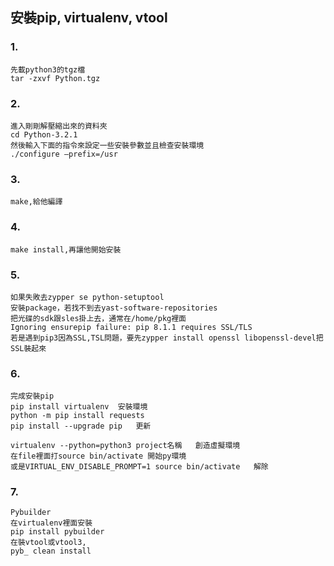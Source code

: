 ## 安裝pip, virtualenv, vtool

### 1.

	先載python3的tgz檔
	tar -zxvf Python.tgz

### 2.

	進入剛剛解壓縮出來的資料夾
	cd Python-3.2.1
	然後輸入下面的指令來設定一些安裝參數並且檢查安裝環境
	./configure –prefix=/usr

### 3.

	make,給他編譯

### 4.

	make install,再讓他開始安裝

### 5.

	如果失敗去zypper se python-setuptool
	安裝package，若找不到去yast-software-repositories
	把光碟的sdk跟sles掛上去，通常在/home/pkg裡面
	Ignoring ensurepip failure: pip 8.1.1 requires SSL/TLS
	若是遇到pip3因為SSL,TSL問題，要先zypper install openssl libopenssl-devel把SSL裝起來

### 6.

	完成安裝pip
	pip install virtualenv	安裝環境
	python -m pip install requests
	pip install --upgrade pip	更新

	virtualenv --python=python3 project名稱	創造虛擬環境
	在file裡面打source bin/activate	開始py環境
	或是VIRTUAL_ENV_DISABLE_PROMPT=1 source bin/activate	 解除

### 7.

	Pybuilder 
	在virtualenv裡面安裝
	pip install pybuilder 
	在裝vtool或vtool3,
	pyb_ clean install

